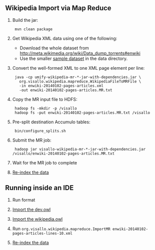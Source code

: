 ## Wikipedia Import via Map Reduce

1. Build the jar:

        mvn clean package

1. Get Wikipedia XML data using one of the following:

   * Download the whole dataset from http://meta.wikimedia.org/wiki/Data_dump_torrents#enwiki
   * Use the smaller [sample dataset](data/enwiki-20140102-pages-articles-lines-10.xml) in the data directory.

1. Convert the well-formed XML to one XML page element per line:

        java -cp umify-wikipedia-mr-*-jar-with-dependencies.jar \
          org.visallo.wikipedia.mapreduce.WikipediaFileToMRFile \
          -in enwiki-20140102-pages-articles.xml
          -out enwiki-20140102-pages-articles.MR.txt

1. Copy the MR input file to HDFS:

        hadoop fs -mkdir -p /visallo
        hadoop fs -put enwiki-20140102-pages-articles.MR.txt /visallo

1. Pre-split destination Accumulo tables:

        bin/configure_splits.sh

1. Submit the MR job:

        hadoop jar visallo-wikipedia-mr-*-jar-with-dependencies.jar /visallo/enwiki-20140102-pages-articles.MR.txt

1. Wait for the MR job to complete

1. [Re-index the data](https://github.com/v5analytics/visallo/tree/master/tools/reindex-mr)

## Running inside an IDE

1. Run format

1. [Import the dev.owl](../../docs/ontology.md)

1. [Import the wikipedia.owl](../../docs/ontology.md)

1. Run `org.visallo.wikipedia.mapreduce.ImportMR enwiki-20140102-pages-articles-lines-10.xml`

1. [Re-index the data](../../tools/reindex-mr)
